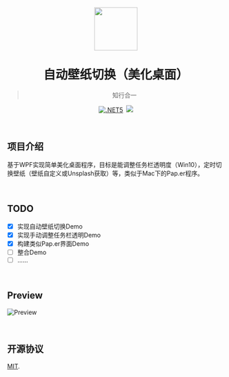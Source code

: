 

<h1  align="center">
    <a href="http://memoyu.cn/">
        <img width="100" height="100" src="https://github.com/Memoyu/Memoyu.Core/blob/master/doc/images/memoyu.png">
    </a>
    </br>
    </br>
     <span  align="center">
 	 	自动壁纸切换（美化桌面）
     </span>
</h1>
<div align="center">


> 知行合一

[![.NET5](https://img.shields.io/badge/.NET5.0.0-3963bc.svg)](https://dotnet.microsoft.com/download)&ensp;[![](https://img.shields.io/badge/license-MIT-3963bc.svg)](LICENSE)
</div>

&nbsp;

## 项目介绍

基于WPF实现简单美化桌面程序，目标是能调整任务栏透明度（Win10），定时切换壁纸（壁纸自定义或Unsplash获取）等，类似于Mac下的Pap.er程序。

&nbsp;

## TODO

- [x] 实现自动壁纸切换Demo
- [x] 实现手动调整任务栏透明Demo
- [x] 构建类似Pap.er界面Demo
- [ ] 整合Demo
- [ ] ......

&nbsp;

## Preview

![Preview]()

&nbsp;

## 开源协议

[MIT](LICENSE).
